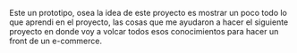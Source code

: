 Este un prototipo, osea la idea de este proyecto es mostrar un poco todo lo que aprendi en el proyecto, las cosas que me ayudaron a hacer el siguiente proyecto en donde voy a volcar todos esos conocimientos para hacer un front de un e-commerce.
